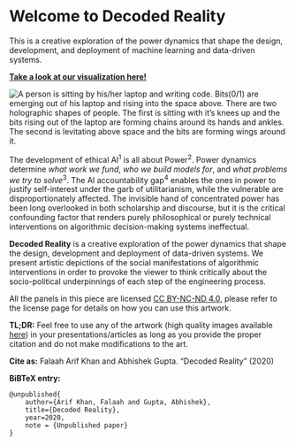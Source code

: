 Welcome to Decoded Reality
========================

This is a creative exploration of the power dynamics that shape the design, development, and deployment of machine learning and data-driven systems.

**[Take a look at our visualization here!](model_inputs.ipynb)**

![A person is sitting by his/her laptop and writing code. Bits(0/1) are emerging out of his laptop and rising into the space above. There are two holographic shapes of people. The first is sitting with it’s knees up and the bits rising out of the laptop are forming chains around its hands and ankles. The second is levitating above space and the bits are forming wings around it.](cover.gif)

The development of ethical AI<sup>1</sup> is all about Power<sup>2</sup>.
Power dynamics determine *what work we fund*, *who we build models for*, and *what problems we try to solve*<sup>3</sup>.
The AI accountability gap<sup>4</sup> enables the ones in power to justify self-interest under the garb of utilitarianism, while the vulnerable are disproportionately affected. The invisible hand of concentrated power has been long overlooked in both scholarship and discourse, but it is the critical confounding factor that renders purely philosophical or purely technical interventions on algorithmic decision-making systems ineffectual.

**Decoded Reality** is a creative exploration of the power dynamics that shape the design, development and deployment of data-driven systems. We present artistic depictions of the social manifestations of algorithmic interventions in order to provoke the viewer to think critically about the socio-political underpinnings of each step of the engineering process.  

All the panels in this piece are licensed [CC BY-NC-ND 4.0](https://creativecommons.org/licenses/by-nc-nd/4.0/), please refer to the license page for details on how you can use this artwork. 

**TL;DR:** Feel free to use any of the artwork (high quality images available [here](https://github.com/ai-ethics/decoded-reality/images/)) in your presentations/articles as long as you provide the proper citation and do not make modifications to the art. 

**Cite as:** Falaah Arif Khan and Abhishek Gupta. “Decoded Reality” (2020)

**BiBTeX entry:**
```
@unpublished{
    author={Arif Khan, Falaah and Gupta, Abhishek},
    title={Decoded Reality},
    year=2020,
    note = {Unpublished paper}
}
```